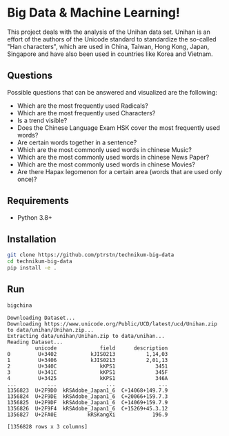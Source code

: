 # Big Data & Machine Learning!

This project deals with the analysis of the Unihan data set.
Unihan is an effort of the authors of the Unicode standard to standardize the so-called "Han characters", which are used in China, Taiwan, Hong Kong, Japan, Singapore and have also been used in countries like Korea and Vietnam.

## Questions

Possible questions that can be answered and visualized are the following:

- Which are the most frequently used Radicals?
- Which are the most frequently used Characters?
- Is a trend visible?
- Does the Chinese Language Exam HSK cover the most frequently used words?
- Are certain words together in a sentence?
- Which are the most commonly used words in chinese Music?
- Which are the most commonly used words in chinese News Paper?
- Which are the most commonly used words in chinese Movies?
- Are there Hapax legomenon for a certain area (words that are used only once)?

## Requirements

- Python 3.8+

## Installation

```bash
git clone https://github.com/ptrstn/technikum-big-data
cd technikum-big-data
pip install -e .
```

## Run

```bash
bigchina
```

```
Downloading Dataset...
Downloading https://www.unicode.org/Public/UCD/latest/ucd/Unihan.zip to data/unihan/Unihan.zip...
Extracting data/unihan/Unihan.zip to data/unihan...
Reading Dataset...
         unicode              field      description
0         U+3402           kJIS0213          1,14,03
1         U+3406           kJIS0213          2,01,13
2         U+340C              kKPS1             3451
3         U+341C              kKPS1             345F
4         U+3425              kKPS1             346A
...          ...                ...              ...
1356823  U+2F9D0  kRSAdobe_Japan1_6  C+14068+149.7.9
1356824  U+2F9DE  kRSAdobe_Japan1_6  C+20066+159.7.3
1356825  U+2F9DF  kRSAdobe_Japan1_6  C+14069+159.7.9
1356826  U+2F9F4  kRSAdobe_Japan1_6  C+15269+45.3.12
1356827  U+2FA0E          kRSKangXi            196.9

[1356828 rows x 3 columns]
```